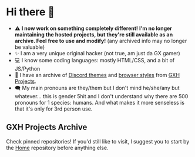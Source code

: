 # Hi there 👋

- :warning: **I now work on something completely different! I'm no longer maintaining the hosted projects, but they're still available as an archive. Feel free to use and modify!** (any archived info may no longer be valuable)
- :sparkles: I am a very unique original hacker (not true, am just da GX gamer)
- :computer: I know some coding languages: mostly HTML/CSS, and a bit of JS/Python
- :art: I have an archive of [Discord themes](https://github.com/gx-hacker/discord-themes) and [browser styles](https://github.com/gx-hacker/browser-styles) from [GXH Projects](https://github.com/gh-hacker/home).
- :left_speech_bubble: My main pronouns are they/them but I don't mind he/she/any but whatever... this is gender 5hit and I don't understand why there are 500 pronouns for 1 species: humans. And what makes it more senseless is that it's only for 3rd person use.

## GXH Projects Archive

Check pinned repositories! If you'd still like to visit, I suggest you to start by the [Home](https://github.com/gx-hacker/home) repository before anything else.
